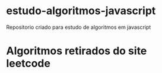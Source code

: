 # estudo-algoritmos-javascript
  Repositorio criado para estudo de algoritmos em javascript

# Algoritmos retirados do site leetcode

